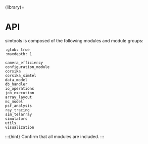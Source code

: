 (library)=

# API

simtools is composed of the following modules and module groups:

```{toctree}
:glob: true
:maxdepth: 1

camera_efficiency
configuration_module
corsika
corsika_simtel
data_model
db_handler
io_operations
job_execution
array_layout
mc_model
psf_analysis
ray_tracing
sim_telarray
simulators
utils
visualization
```

:::{hint}
Confirm that all modules are included.
:::
